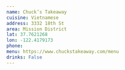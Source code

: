 ```yaml
---
name: Chuck’s Takeaway
cuisine: Vietnamese
address: 3332 18th St
area: Mission District
lat: 37.7621268
lon: -122.4179173
phone: 
menu: https://www.chuckstakeaway.com/menu
drinks: False
---
```

